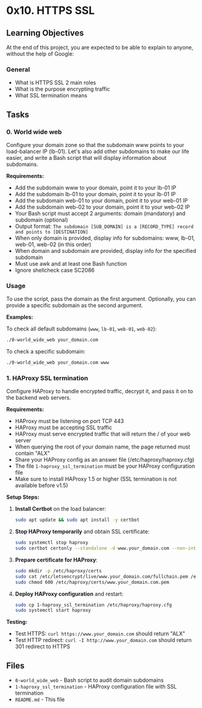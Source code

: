 # 0x10. HTTPS SSL

## Learning Objectives

At the end of this project, you are expected to be able to explain to anyone, without the help of Google:

### General

- What is HTTPS SSL 2 main roles
- What is the purpose encrypting traffic
- What SSL termination means

## Tasks

### 0. World wide web

Configure your domain zone so that the subdomain www points to your load-balancer IP (lb-01). Let's also add other subdomains to make our life easier, and write a Bash script that will display information about subdomains.

**Requirements:**

- Add the subdomain www to your domain, point it to your lb-01 IP
- Add the subdomain lb-01 to your domain, point it to your lb-01 IP
- Add the subdomain web-01 to your domain, point it to your web-01 IP
- Add the subdomain web-02 to your domain, point it to your web-02 IP
- Your Bash script must accept 2 arguments: domain (mandatory) and subdomain (optional)
- Output format: `The subdomain [SUB_DOMAIN] is a [RECORD_TYPE] record and points to [DESTINATION]`
- When only domain is provided, display info for subdomains: www, lb-01, web-01, web-02 (in this order)
- When domain and subdomain are provided, display info for the specified subdomain
- Must use awk and at least one Bash function
- Ignore shellcheck case SC2086

### Usage

To use the script, pass the domain as the first argument. Optionally, you can provide a specific subdomain as the second argument.

**Examples:**

To check all default subdomains (`www`, `lb-01`, `web-01`, `web-02`):

```bash
./0-world_wide_web your_domain.com
```

To check a specific subdomain:

```bash
./0-world_wide_web your_domain.com www
```

### 1. HAProxy SSL termination

Configure HAProxy to handle encrypted traffic, decrypt it, and pass it on to the backend web servers.

**Requirements:**

- HAProxy must be listening on port TCP 443
- HAProxy must be accepting SSL traffic
- HAProxy must serve encrypted traffic that will return the / of your web server
- When querying the root of your domain name, the page returned must contain "ALX"
- Share your HAProxy config as an answer file (/etc/haproxy/haproxy.cfg)
- The file `1-haproxy_ssl_termination` must be your HAProxy configuration file
- Make sure to install HAProxy 1.5 or higher (SSL termination is not available before v1.5)

**Setup Steps:**

1. **Install Certbot** on the load balancer:

   ```bash
   sudo apt update && sudo apt install -y certbot
   ```

2. **Stop HAProxy temporarily** and obtain SSL certificate:

   ```bash
   sudo systemctl stop haproxy
   sudo certbot certonly --standalone -d www.your_domain.com --non-interactive --agree-tos --email admin@your_domain.com
   ```

3. **Prepare certificate for HAProxy**:

   ```bash
   sudo mkdir -p /etc/haproxy/certs
   sudo cat /etc/letsencrypt/live/www.your_domain.com/fullchain.pem /etc/letsencrypt/live/www.your_domain.com/privkey.pem > /etc/haproxy/certs/www.your_domain.com.pem
   sudo chmod 600 /etc/haproxy/certs/www.your_domain.com.pem
   ```

4. **Deploy HAProxy configuration** and restart:
   ```bash
   sudo cp 1-haproxy_ssl_termination /etc/haproxy/haproxy.cfg
   sudo systemctl start haproxy
   ```

**Testing:**

- Test HTTPS: `curl https://www.your_domain.com` should return "ALX"
- Test HTTP redirect: `curl -I http://www.your_domain.com` should return 301 redirect to HTTPS

## Files

- `0-world_wide_web` - Bash script to audit domain subdomains
- `1-haproxy_ssl_termination` - HAProxy configuration file with SSL termination
- `README.md` - This file
